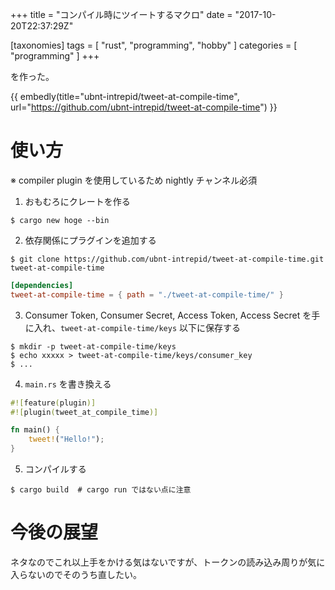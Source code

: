+++
title = "コンパイル時にツイートするマクロ"
date = "2017-10-20T22:37:29Z"

[taxonomies]
tags = [ "rust", "programming", "hobby" ]
categories = [ "programming" ]
+++

を作った。

<!-- more -->

{{ embedly(title="ubnt-intrepid/tweet-at-compile-time", url="https://github.com/ubnt-intrepid/tweet-at-compile-time") }}

# 使い方
※ compiler plugin を使用しているため nightly チャンネル必須

1. おもむろにクレートを作る
  ```command
  $ cargo new hoge --bin
  ```
2. 依存関係にプラグインを追加する
  ```command
  $ git clone https://github.com/ubnt-intrepid/tweet-at-compile-time.git tweet-at-compile-time
  ```
  ```toml
  [dependencies]
  tweet-at-compile-time = { path = "./tweet-at-compile-time/" }
  ```
3. Consumer Token, Consumer Secret, Access Token, Access Secret を手に入れ、`tweet-at-compile-time/keys` 以下に保存する
  ```command
  $ mkdir -p tweet-at-compile-time/keys
  $ echo xxxxx > tweet-at-compile-time/keys/consumer_key
  $ ...
  ```
4. `main.rs` を書き換える
  ```rust
  #![feature(plugin)]
  #![plugin(tweet_at_compile_time)]
  
  fn main() {
      tweet!("Hello!");
  }
  ```
5. コンパイルする
  ```command
  $ cargo build  # cargo run ではない点に注意
  ```

# 今後の展望
ネタなのでこれ以上手をかける気はないですが、トークンの読み込み周りが気に入らないのでそのうち直したい。
